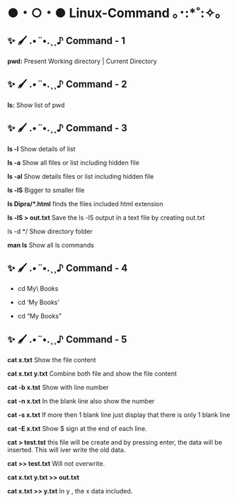 # ●・○・● Linux-Command ｡･:*˚:✧｡



## ✨ 🖌 .•*¨*•.¸¸♪ Command - 1
**pwd:** Present Working directory | Current Directory




## ✨ 🖌 .•*¨*•.¸¸♪ Command - 2
**ls:** Show list of pwd




## ✨ 🖌 .•*¨*•.¸¸♪ Command - 3
**ls -l** Show details of list

**ls -a** Show all files or list including hidden file

**ls -al** Show details files or list including hidden file

**ls -lS** Bigger to smaller file

**ls Dipra/*.html** finds the files included html extension

**ls -lS > out.txt** Save the ls -lS output in a text file by creating out.txt

ls -d */ Show directory folder

**man ls** Show all ls commands





## ✨ 🖌 .•*¨*•.¸¸♪ Command - 4
- cd My\ Books

- cd ‘My Books’

- cd “My Books”





## ✨ 🖌 .•*¨*•.¸¸♪ Command - 5

**cat x.txt** Show the file content

**cat x.txt y.txt** Combine both file and show the file content

**cat -b x.tst** Show with line number

**cat -n x.txt** In the blank line also show the number

**cat -s x.txt** If more then 1 blank line just display that there is only 1 blank line

**cat -E x.txt** Show $ sign at the end of each line.

**cat > test.tst**  this file will be create and by pressing enter, the data will be inserted. This will iver write the old data.

**cat >> test.txt** Will not overwrite.

**cat x.txt y.txt >> out.txt** 

**cat x.txt >> y.txt**  In y , the x data included.


